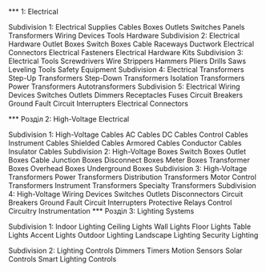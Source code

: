 *** 1: Electrical

Subdivision 1: Electrical Supplies
Cables
Boxes
Outlets
Switches
Panels
Transformers
Wiring Devices
Tools
Hardware
Subdivision 2: Electrical Hardware
Outlet Boxes
Switch Boxes
Cable Raceways
Ductwork
Electrical Connectors
Electrical Fasteners
Electrical Hardware Kits
Subdivision 3: Electrical Tools
Screwdrivers
Wire Strippers
Hammers
Pliers
Drills
Saws
Leveling Tools
Safety Equipment
Subdivision 4: Electrical Transformers
Step-Up Transformers
Step-Down Transformers
Isolation Transformers
Power Transformers
Autotransformers
Subdivision 5: Electrical Wiring Devices
Switches
Outlets
Dimmers
Receptacles
Fuses
Circuit Breakers
Ground Fault Circuit Interrupters
Electrical Connectors

*** Розділ 2: High-Voltage Electrical

Subdivision 1: High-Voltage Cables
AC Cables
DC Cables
Control Cables
Instrument Cables
Shielded Cables
Armored Cables
Conductor Cables
Insulator Cables
  Subdivision 2: High-Voltage Boxes
Switch Boxes
Outlet Boxes
Cable Junction Boxes
Disconnect Boxes
Meter Boxes
Transformer Boxes
Overhead Boxes
Underground Boxes
  Subdivision 3: High-Voltage Transformers
Power Transformers
Distribution Transformers
Motor Control Transformers
Instrument Transformers
Specialty Transformers
  Subdivision 4: High-Voltage Wiring Devices
Switches
Outlets
Disconnectors
Circuit Breakers
Ground Fault Circuit Interrupters
Protective Relays
Control Circuitry
Instrumentation
*** Розділ 3: Lighting Systems

  Subdivision 1: Indoor Lighting
Ceiling Lights
Wall Lights
Floor Lights
Table Lights
Accent Lights
Outdoor Lighting
Landscape Lighting
Security Lighting

  Subdivision 2: Lighting Controls
Dimmers
Timers
Motion Sensors
Solar Controls
Smart Lighting Controls
